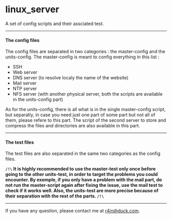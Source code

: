 # linux_server
A set of config scripts and their assciated test.

---
#### The config files

The config files are separated in two categories : the master-config and the units-config.
The master-config is meant to config everything in this list :
- SSH
- Web server
- DNS server (to resolve localy the name of the website)
- Mail server
- NTP server
- NFS server (with another physical server, both the scripts are available in the units-config part)

As for the units-config, there is all what is in the single master-config script, but separatly,
in case you need just one part of some part but not all of them, please refere to this part.
The script of the second server to store and compress the files and directories are also available in this part.

---
#### The test files

The test files are also separated in the same two categories as the config files.

**`/!\` It is highly recommended to use the master-test only once before going to the other units-test, in order to target the problems you could encounter.
By exemple, if you only have a problem with the mail part, do not run the master-script again after fixing the issue, use the mail test to check if it works well.
Also, the units-test are more precise because of their separation with the rest of the parts. `/!\`**

---
If you have any question, please contact me at r4in@duck.com.
